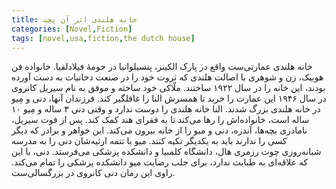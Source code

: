 ```yaml
---
title: خانه هلندی اثر آن پچت
categories: [Novel,Fiction]
tags: [novel,usa,fiction,the dutch house]
---
```



<style type="text/css"> 
@font-face { font-family: 'Roya'; src: url('../../roya.ttf'); } 
.px-1 {
    font-family: Roya; direction: rtl;
}

.px-1 p {
    font-size:1.5em;
}
</style>  

خانه هلندی عمارتی‌ست واقع در پارک الکینز، پنسیلوانیا در حومهٔ فیلادلفیا. خانواده فن هوبیک، زن و شوهری با اصالت هلندی که ثروت خود را در صنعت دخانیات به دست آورده بودند، این خانه را در سال ۱۹۲۲ ساختند. ملّاکی خود ساخته و موفق به نام سیریل کانروی در سال ۱۹۴۶ این عمارت را خرید تا همسرش النا را غافلگیر کند. فرزندان آنها، دنی و مِیو در خانه هلندی بزرگ شدند. النا خانه هلندی را دوست ندارد و وقتی دنی ۳ ساله و مِیو ۱۰ ساله است، خانواده‌اش را رها می‌کند تا به فقرای هند کمک کند. پس از فوت سیریل، نامادری بچه‌ها، آندره، دنی و میو را از خانه بیرون می‌کند. این خواهر و برادر که دیگر کسی را ندارند باید به یکدیگر تکیه کنند. میو با تتمه ارثیه‌شان دنی را به مدرسه شبانه‌روزی چوت رزمری هال، دانشگاه کلمبیا و دانشکده پزشکی می‌فرستد. دنی، با این که علاقه‌ای به طبابت ندارد، برای جلب رضایت میو دانشکده پزشکی را تمام می‌کند. راوی این رمان دنی کانروی در بزرگسالی‌ست. 
